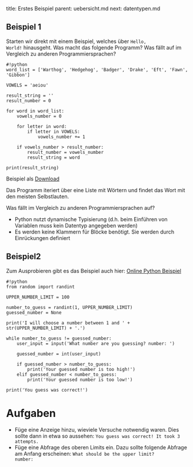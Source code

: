 title: Erstes Beispiel
parent: uebersicht.md
next: datentypen.md

## Beispiel 1

Starten wir direkt mit einem Beispiel, welches über <code>Hello, World!</code> hinausgeht. Was macht das folgende Programm?
Was fällt auf im Vergleich zu anderen Programmiersprachen?

    #!python
    word_list = ['Warthog', 'Hedgehog', 'Badger', 'Drake', 'Eft', 'Fawn', 'Gibbon']

    VOWELS = 'aeiou'

    result_string = ''
    result_number = 0

    for word in word_list:
        vowels_number = 0

        for letter in word:
            if letter in VOWELS:
                vowels_number += 1

        if vowels_number > result_number:
            result_number = vowels_number
            result_string = word

    print(result_string)

Beispiel als [Download]({filename}example1.py)

Das Programm iteriert über eine Liste mit Wörtern und findet das Wort mit den meisten Selbstlauten.

Was fällt im Vergleich zu anderen Programmiersprachen auf?

* Python nutzt dynamische Typisierung (d.h. beim Einführen von Variablen muss kein Datentyp angegeben werden)
* Es werden keine Klammern für Blöcke benötigt. Sie werden durch Einrückungen definiert

## Beispiel2

Zum Ausprobieren gibt es das Beispiel auch hier: [Online Python Beispiel](https://onlinegdb.com/B19ue-gOH)

    #!python
    from random import randint

    UPPER_NUMBER_LIMIT = 100

    number_to_guess = randint(1, UPPER_NUMBER_LIMIT)
    guessed_number = None

    print('I will choose a number between 1 and ' + str(UPPER_NUMBER_LIMIT) + '.')

    while number_to_guess != guessed_number:
        user_input = input('What number are you guessing? number: ')

        guessed_number = int(user_input)

        if guessed_number > number_to_guess:
            print('Your guessed number is too high!')
        elif guessed_number < number_to_guess:
            print('Your guessed number is too low!')

    print('You guess was correct!')

# Aufgaben
* Füge eine Anzeige hinzu, wieviele Versuche notwendig waren. Dies sollte dann in etwa so aussehen: <code>You guess was correct! It took 3 attempts.</code>
* Füge eine Abfrage des oberen Limits ein. Dazu sollte folgende Abfrage am Anfang erscheinen: <code>What should be the upper limit? number: </code>

